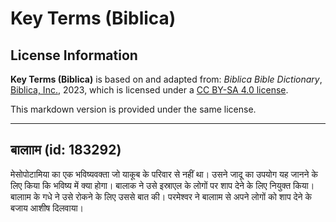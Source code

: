 # Key Terms (Biblica)

## License Information

**Key Terms (Biblica)** is based on and adapted from: _Biblica Bible Dictionary_, [Biblica, Inc.](https://www.biblica.com/), 2023, which is licensed under a [CC BY-SA 4.0 license](https://creativecommons.org/licenses/by-sa/4.0/legalcode.en).

This markdown version is provided under the same license.



--------------------------------

## बालााम (id: 183292)

मेसोपोटामिया का एक भविष्यवक्ता जो याकूब के परिवार से नहीं था। उसने जादू का उपयोग यह जानने के लिए किया कि भविष्य में क्या होगा। बालाक ने उसे इस्राएल के लोगों पर शाप देने के लिए नियुक्त किया। बालााम के गधे ने उसे रोकने के लिए उससे बात की। परमेश्वर ने बालााम से अपने लोगों को शाप देने के बजाय आशीष दिलवाया।


